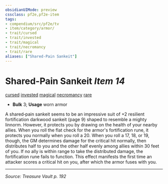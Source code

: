 ```yaml
---
obsidianUIMode: preview
cssclass: pf2e,pf2e-item
tags:
- compendium/src/pf2e/tv
- item/category/armor/
- trait/cursed
- trait/invested
- trait/magical
- trait/necromancy
- trait/rare
aliases: ["Shared-Pain Sankeit"]
---
```

# Shared-Pain Sankeit *Item 14*  
[cursed](cursed-gmg.md "Cursed Item Trait")  [invested](invested.md "Invested Item Trait")  [magical](magical.md "Magical Item Trait")  [necromancy](necromancy.md "Necromancy School Trait")  [rare](rare.md "Rare Rarity Trait")  

- **Bulk** 3; **Usage** worn armor

A shared‑pain sankeit seems to be an impressive suit of +2 resilient fortification darkwood sankeit (page 9) shaped to resemble a mighty linnorm. However, it protects you by drawing on the health of your nearby allies. When you roll the flat check for the armor's fortification rune, it protects you normally when you roll a 20. When you roll a 17, 18, or 19, though, the GM determines damage for the critical hit normally, then distributes half to you and the other half evenly among allies within 30 feet of you. If no ally is within range to take the distributed damage, the fortification rune fails to function. This effect manifests the first time an attacker scores a critical hit on you, after which the armor fuses with you.


---
*Source: Treasure Vault p. 192*